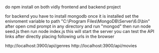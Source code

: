 do npm install on both vidly frontend and backend project

for backend you have to install mongodb once it is installed set the enivroment variable to path "C:\Program Files\MongoDB\Server\6.0\bin"
after open cmd prompt in any directory and run "mongod"
then run node seed.js
then run node index.js this will start the server you can test the API links after directly placing following urls in the browser

http://localhost:3900/api/genres
http://localhost:3900/api/movies

